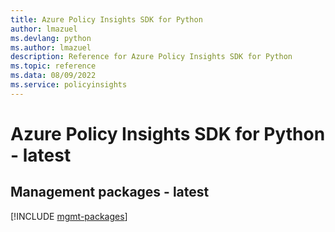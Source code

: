 ```yaml
---
title: Azure Policy Insights SDK for Python
author: lmazuel
ms.devlang: python
ms.author: lmazuel
description: Reference for Azure Policy Insights SDK for Python
ms.topic: reference
ms.data: 08/09/2022
ms.service: policyinsights
---
```

# Azure Policy Insights SDK for Python - latest

## Management packages - latest
[!INCLUDE [mgmt-packages](policy-insights-mgmt-index.md)]